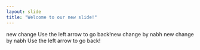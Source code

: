 ```yaml
---
layout: slide
title: "Welcome to our new slide!"
---
```

new change
Use the left arrow to go back!new change by nabh
new change by nabh
Use the left arrow to go back!
